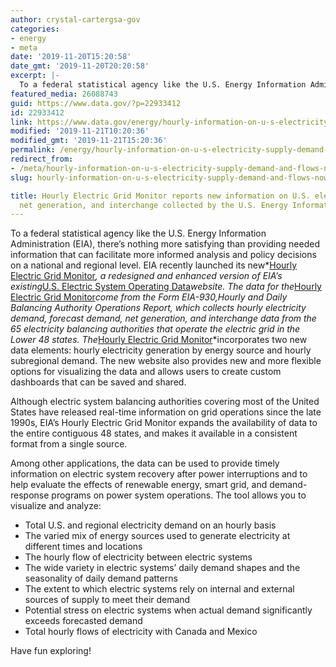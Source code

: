 ```yaml
---
author: crystal-cartergsa-gov
categories:
- energy
- meta
date: '2019-11-20T15:20:58'
date_gmt: '2019-11-20T20:20:58'
excerpt: |-
  To a federal statistical agency like the U.S. Energy Information Administration (EIA), there's nothing more satisfying than providing needed information that can facilitate more informed analysis and policy decisions on a national and regional level. EIA recently launched its new Hourly…;
featured_media: 26088743
guid: https://www.data.gov/?p=22933412
id: 22933412
link: https://www.data.gov/energy/hourly-information-on-u-s-electricity-supply-demand-and-flows-now-available-from-the-u-s-energy-information-administration/
modified: '2019-11-21T10:20:36'
modified_gmt: '2019-11-21T15:20:36'
permalink: /energy/hourly-information-on-u-s-electricity-supply-demand-and-flows-now-available-from-the-u-s-energy-information-administration/
redirect_from:
- /meta/hourly-information-on-u-s-electricity-supply-demand-and-flows-now-available-from-the-u-s-energy-information-administration/
slug: hourly-information-on-u-s-electricity-supply-demand-and-flows-now-available-from-the-u-s-energy-information-administration

title: Hourly Electric Grid Monitor reports new information on U.S. electricity demand,
  net generation, and interchange collected by the U.S. Energy Information Administration
---
```


To a federal statistical agency like the U.S. Energy Information Administration (EIA), there’s nothing more satisfying than providing needed information that can facilitate more informed analysis and policy decisions on a national and regional level. EIA recently launched its new*[Hourly Electric Grid Monitor](https://www.eia.gov/beta/electricity/gridmonitor/?src=email)*, a redesigned and enhanced version of EIA’s existing*[U.S. Electric System Operating Data](https://www.eia.gov/realtime_grid/)*website. The data for the*[Hourly Electric Grid Monitor](https://www.eia.gov/beta/electricity/gridmonitor/?src=email)*come from the Form EIA-930,*Hourly and Daily Balancing Authority Operations Report*, which collects hourly electricity demand, forecast demand, net generation, and interchange data from the 65 electricity balancing authorities that operate the electric grid in the Lower 48 states. The*[Hourly Electric Grid Monitor](https://www.eia.gov/beta/electricity/gridmonitor/?src=email)*incorporates two new data elements: hourly electricity generation by energy source and hourly subregional demand. The new website also provides new and more flexible options for visualizing the data and allows users to create custom dashboards that can be saved and shared.

Although electric system balancing authorities covering most of the United States have released real-time information on grid operations since the late 1990s, EIA’s Hourly Electric Grid Monitor expands the availability of data to the entire contiguous 48 states, and makes it available in a consistent format from a single source.

Among other applications, the data can be used to provide timely information on electric system recovery after power interruptions and to help evaluate the effects of renewable energy, smart grid, and demand-response programs on power system operations. The tool allows you to visualize and analyze:

* Total U.S. and regional electricity demand on an hourly basis
* The varied mix of energy sources used to generate electricity at different times and locations
* The hourly flow of electricity between electric systems
* The wide variety in electric systems’ daily demand shapes and the seasonality of daily demand patterns
* The extent to which electric systems rely on internal and external sources of supply to meet their demand
* Potential stress on electric systems when actual demand significantly exceeds forecasted demand
* Total hourly flows of electricity with Canada and Mexico

Have fun exploring!

